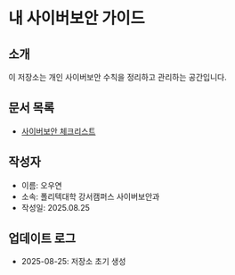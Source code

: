 # 내 사이버보안 가이드
## 소개
이 저장소는 개인 사이버보안 수칙을 정리하고 관리하는 공간입니다.

## 문서 목록
- [사이버보안 체크리스트](cybersecurity-checklist.md)

## 작성자
- 이름: 오우연
- 소속: 폴리텍대학 강서캠퍼스 사이버보안과
- 작성일: 2025.08.25

## 업데이트 로그
- 2025-08-25: 저장소 초기 생성
